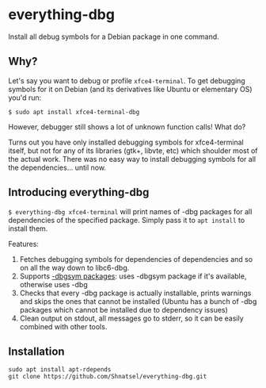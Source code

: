 # everything-dbg
Install all debug symbols for a Debian package in one command.

## Why?

Let's say you want to debug or profile `xfce4-terminal`. To get debugging symbols for it on Debian (and its derivatives like Ubuntu or elementary OS) you'd run:

`$ sudo apt install xfce4-terminal-dbg`

However, debugger still shows a lot of unknown function calls! What do?

Turns out you have only installed debugging symbols for xfce4-terminal itself, but not for any of its libraries (gtk+, libvte, etc) which shoulder most of the actual work. There was no easy way to install debugging symbols for all the dependencies... until now.

## Introducing everything-dbg

`$ everything-dbg xfce4-terminal` will print names of -dbg packages for all dependencies of the specified package. Simply pass it to `apt install` to install them.

Features:

1. Fetches debugging symbols for dependencies of dependencies and so on all the way down to libc6-dbg.
1. Supports [-dbgsym packages](https://wiki.debian.org/AutomaticDebugPackages): uses -dbgsym package if it's available, otherwise uses -dbg
1. Checks that every -dbg package is actually installable, prints warnings and skips the ones that cannot be installed (Ubuntu has a bunch of -dbg packages which cannot be installed due to dependency issues)
1. Clean output on stdout, all messages go to stderr, so it can be easily combined with other tools.

## Installation

```
sudo apt install apt-rdepends
git clone https://github.com/Shnatsel/everything-dbg.git
```

